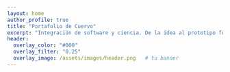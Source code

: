 ```yaml
---
layout: home
author_profile: true
title: "Portafolio de Cuervo"
excerpt: "Integración de software y ciencia. De la idea al prototipo funcional."
header:
  overlay_color: "#000"
  overlay_filter: "0.25"
  overlay_image: /assets/images/header.png   # tu banner
---
```

